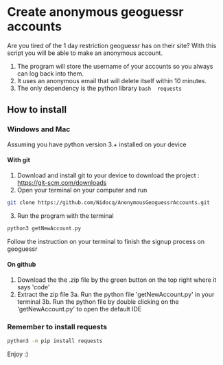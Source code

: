 # Create anonymous geoguessr accounts

Are you tired of the 1 day restriction geoguessr has on their site?
With this script you will be able to make an anonymous account.

1. The program will store the username of your accounts so you always can log back into them.
2. It uses an anonymous email that will delete itself within 10 minutes.
3. The only dependency is the python library ```bash 
requests ```

## How to install
### Windows and Mac

Assuming you have python version 3.+ installed on your device

#### With git

1. Download and install git to your device to download the project : https://git-scm.com/downloads
2. Open your terminal on your computer and run 
```bash 
git clone https://github.com/Nidocq/AnonymousGeoguessrAccounts.git
```
3. Run the program with the terminal 
```bash
python3 getNewAccount.py
```

Follow the instruction on your terminal to finish the signup process on geoguessr

#### On github

1. Download the the .zip file by the green button on the top right where it says 'code'
2. Extract the zip file
3a. Run the python file 'getNewAccount.py' in your terminal
3b. Run the python file by double clicking on the 'getNewAccount.py' to open the default IDE


### Remember to install requests

```bash
python3 -m pip install requests 
```

Enjoy :)

